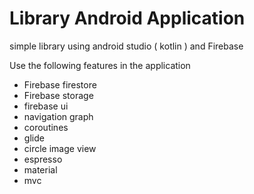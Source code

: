 # Library Android Application
simple library using android studio ( kotlin ) and Firebase

Use the following features in the application
* Firebase firestore
* Firebase storage
* firebase ui
* navigation graph
* coroutines
* glide
* circle image view
* espresso
* material
* mvc



